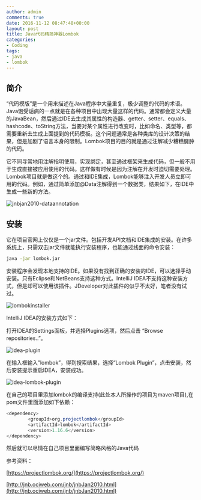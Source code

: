 ```yaml
---
author: admin
comments: true
date: 2016-11-12 08:47:48+00:00
layout: post
title: Java代码精简神器Lombok
categories:
- Coding
tags:
- java
- lombok
---
```


## 简介


“代码模版”是一个用来描述在Java程序中大量重复，极少调整的代码的术语。Java饱受诟病的一点就是在各种项目中出现大量这样的代码。通常都会定义大量的JavaBean，然后通过IDE去生成其属性的构造器、getter、setter、equals、hashcode、toString方法，当要对某个属性进行改变时，比如命名、类型等，都需要重新去生成上面提到的代码模板。这个问题通常是各种类库的设计决策的结果，但是加剧了语言本身的限制。Lombok项目的目的就是通过注解减少糟糕臃肿的代码。

它不同寻常地用注解指明使用，实现绑定，甚至通过框架来生成代码，但一般不用于生成直接被应用使用的代码。这样做有时候是因为注解在开发时迫切需要处理。Lombok项目就是做这个的。通过和IDE集成，Lombok能够注入开发人员立即可用的代码。例如，通过简单添加@Data注解得到一个数据类，结果如下，在IDE中生成一些新的方法。

![jnbjan2010-dataannotation](http://file.wanshicheng.org/wp-content/uploads/2016/11/jnbJan2010-DataAnnotation.png)


## 安装


它在项目官网上仅仅是一个jar文件。包括开发API文档和IDE集成的安装。在许多系统上，只需双击jar文件就能执行安装程序，也能通过线面的命令安装：

```sh
java -jar lombok.jar
```

安装程序会发现本地支持的IDE。如果没有找到正确的安装的IDE，可以选择手动安装。只有Eclipse和NetBeans支持这种方式。IntelliJ IDEA不支持这种安装方式，但是却可以使用该插件。JDeveloper对此插件的似乎不太好，笔者没有试过。

![lombokinstaller](http://file.wanshicheng.org/wp-content/uploads/2016/11/LombokInstaller.png)

IntelliJ IDEA的安装方式如下：

打开IDEA的Settings面板，并选择Plugins选项，然后点击 “Browse repositories..”。

![idea-plugin](http://fiel.wanshicheng.org/wp-content/uploads/2016/11/idea-plugin-1024x694.jpg)

在输入框输入”lombok”，得到搜索结果，选择“Lombok Plugin”，点击安装，然后安装提示重启IDEA，安装成功。

![idea-lombok-plugin](http://file.wanshicheng.org/wp-content/uploads/2016/11/idea-lombok-plugin.jpg)

在自己的项目里添加lombok的编译支持(此处本人所操作的项目为maven项目),在pom文件里面添加如下依赖：

```java
<dependency>
        <groupId>org.projectlombok</groupId>
        <artifactId>lombok</artifactId>
        <version>1.16.6</version>
</dependency>
```

然后就可以尽情在自己项目里面编写简略风格的Java代码

参考资料：

[https://projectlombok.org/](https://projectlombok.org/)

[http://jnb.ociweb.com/jnb/jnbJan2010.html](http://jnb.ociweb.com/jnb/jnbJan2010.html)
